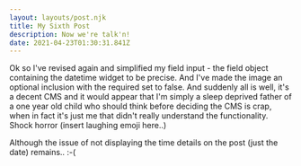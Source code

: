 ```yaml
---
layout: layouts/post.njk
title: My Sixth Post
description: Now we're talk'n!
date: 2021-04-23T01:30:31.841Z
---
```

Ok so I've revised again and simplified my field input - the field object containing the datetime widget to be precise.  And I've made the image an optional inclusion with the required set to false.  And suddenly all is well, it's a decent CMS and it would appear that I'm simply a sleep deprived father of a one year old child who should think before deciding the CMS is crap, when in fact it's just me that didn't really understand the functionality.  Shock horror (insert laughing emoji here..)



Although the issue of not displaying the time details on the post (just the date) remains.. :-(